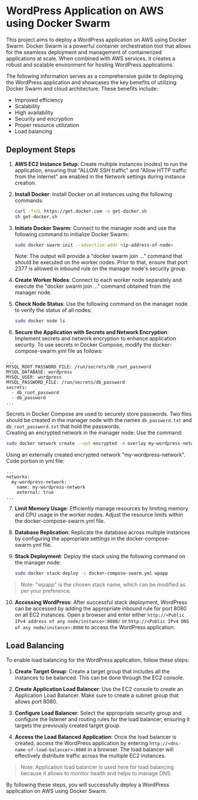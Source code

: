 # WordPress Application on AWS using Docker Swarm

This project aims to deploy a WordPress application on AWS using Docker Swarm. Docker Swarm is a powerful container orchestration tool that allows for the seamless deployment and management of containerized applications at scale. When combined with AWS services, it creates a robust and scalable environment for hosting WordPress applications.<br>

The following information serves as a comprehensive guide to deploying the WordPress application and showcases the key benefits of utilizing Docker Swarm and cloud architecture. These benefits include:

- Improved efficiency
- Scalability
- High availability
- Security and encryption
- Proper resource utilization
- Load balancing

## Deployment Steps

1. **AWS EC2 Instance Setup**: Create multiple instances (nodes) to run the application, ensuring that "ALLOW SSH traffic" and "Allow HTTP traffic from the internet" are enabled in the Network settings during instance creation.

2. **Install Docker**: Install Docker on all instances using the following commands:

    ```bash
    curl -fsSL https://get.docker.com -o get-docker.sh
    sh get-docker.sh
    ```

3. **Initiate Docker Swarm**: Connect to the manager node and use the following command to initialize Docker Swarm:

    ```bash
    sudo docker swarm init --advertise-addr <ip-address-of-node>
    ```

    Note: The output will provide a "docker swarm join ..." command that should be executed on the worker nodes. Prior to that, ensure that port 2377 is allowed in inbound rule on the manager node's security group.

4. **Create Worker Nodes**: Connect to each worker node separately and execute the "docker swarm join ..." command obtained from the manager node.

5. **Check Node Status**: Use the following command on the manager node to verify the status of all nodes:

    ```bash
    sudo docker node ls
    ```

6. **Secure the Application with Secrets and Network Encryption**: Implement secrets and network encryption to enhance application security. To use secrets in Docker Compose, modify the docker-compose-swarm.yml file as follows:
```
...
MYSQL_ROOT_PASSWORD_FILE: /run/secrets/db_root_password
MYSQL_DATABASE: wordpress
MYSQL_USER: wordpress
MYSQL_PASSWORD_FILE: /run/secrets/db_password
secrets:
  - db_root_password
  - db_password
...
```

Secrets in Docker Compose are used to securely store passwords. Two files should be created in the manager node with the names `db_password.txt` and `db_root_password.txt` that hold the passwords. <br>
Creating an encrypted network in the manager node:
Use the command:
```bash
sudo docker network create --opt encrypted -d overlay my-wordpress-network
```
Using an externally created encrypted network "my-wordpress-network".<br>
Code portion in yml file:
```
...
networks:
  my-wordpress-network:
    name: my-wordpress-network
    external: true
...
```
7. **Limit Memory Usage**: Efficiently manage resources by limiting memory and CPU usage in the worker nodes. Adjust the resource limits within the docker-compose-swarm.yml file.

8. **Database Replication**: Replicate the database across multiple instances by configuring the appropriate settings in the docker-compose-swarm.yml file.

9. **Stack Deployment**: Deploy the stack using the following command on the manager node:

    ```bash
    sudo docker stack deploy -c docker-compose-swarm.yml wpapp
    ```

> Note: "wpapp" is the chosen stack name, which can be modified as per your preference.

10. **Accessing WordPress**: After successful stack deployment, WordPress can be accessed by adding the appropriate inbound rule for port 8080 on all EC2 instances. Open a browser and enter either `http://<Public IPv4 address of any node/instance>:8080/` or `http://<Public IPv4 DNS of any node/instance>:8080` to access the WordPress application.

## Load Balancing

To enable load balancing for the WordPress application, follow these steps:

1. **Create Target Group**: Create a target group that includes all the instances to be balanced. This can be done through the EC2 console.

2. **Create Application Load Balancer**: Use the EC2 console to create an Application Load Balancer. Make sure to create a subnet group that allows port 8080.

3. **Configure Load Balancer**: Select the appropriate security group and configure the listener and routing rules for the load balancer, ensuring it targets the previously created target group.

4. **Access the Load Balanced Application**: Once the load balancer is created, access the WordPress application by entering `http://<dns-name-of-load-balancer>:8080` in a browser. The load balancer will effectively distribute traffic across the multiple EC2 instances.
> Note: Application load balancer is used here for load balancing because it allows to monitor health and helps to manage DNS.

By following these steps, you will successfully deploy a WordPress application on AWS using Docker Swarm. 
